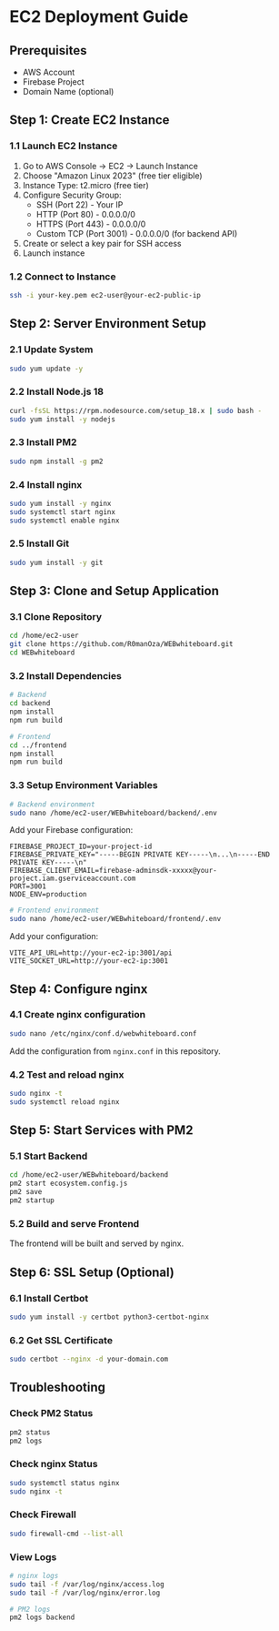 # EC2 Deployment Guide

## Prerequisites

- AWS Account
- Firebase Project
- Domain Name (optional)

## Step 1: Create EC2 Instance

### 1.1 Launch EC2 Instance

1. Go to AWS Console → EC2 → Launch Instance
2. Choose "Amazon Linux 2023" (free tier eligible)
3. Instance Type: t2.micro (free tier)
4. Configure Security Group:
   - SSH (Port 22) - Your IP
   - HTTP (Port 80) - 0.0.0.0/0
   - HTTPS (Port 443) - 0.0.0.0/0
   - Custom TCP (Port 3001) - 0.0.0.0/0 (for backend API)
5. Create or select a key pair for SSH access
6. Launch instance

### 1.2 Connect to Instance

```bash
ssh -i your-key.pem ec2-user@your-ec2-public-ip
```

## Step 2: Server Environment Setup

### 2.1 Update System

```bash
sudo yum update -y
```

### 2.2 Install Node.js 18

```bash
curl -fsSL https://rpm.nodesource.com/setup_18.x | sudo bash -
sudo yum install -y nodejs
```

### 2.3 Install PM2

```bash
sudo npm install -g pm2
```

### 2.4 Install nginx

```bash
sudo yum install -y nginx
sudo systemctl start nginx
sudo systemctl enable nginx
```

### 2.5 Install Git

```bash
sudo yum install -y git
```

## Step 3: Clone and Setup Application

### 3.1 Clone Repository

```bash
cd /home/ec2-user
git clone https://github.com/R0manOza/WEBwhiteboard.git
cd WEBwhiteboard
```

### 3.2 Install Dependencies

```bash
# Backend
cd backend
npm install
npm run build

# Frontend
cd ../frontend
npm install
npm run build
```

### 3.3 Setup Environment Variables

```bash
# Backend environment
sudo nano /home/ec2-user/WEBwhiteboard/backend/.env
```

Add your Firebase configuration:

```
FIREBASE_PROJECT_ID=your-project-id
FIREBASE_PRIVATE_KEY="-----BEGIN PRIVATE KEY-----\n...\n-----END PRIVATE KEY-----\n"
FIREBASE_CLIENT_EMAIL=firebase-adminsdk-xxxxx@your-project.iam.gserviceaccount.com
PORT=3001
NODE_ENV=production
```

```bash
# Frontend environment
sudo nano /home/ec2-user/WEBwhiteboard/frontend/.env
```

Add your configuration:

```
VITE_API_URL=http://your-ec2-ip:3001/api
VITE_SOCKET_URL=http://your-ec2-ip:3001
```

## Step 4: Configure nginx

### 4.1 Create nginx configuration

```bash
sudo nano /etc/nginx/conf.d/webwhiteboard.conf
```

Add the configuration from `nginx.conf` in this repository.

### 4.2 Test and reload nginx

```bash
sudo nginx -t
sudo systemctl reload nginx
```

## Step 5: Start Services with PM2

### 5.1 Start Backend

```bash
cd /home/ec2-user/WEBwhiteboard/backend
pm2 start ecosystem.config.js
pm2 save
pm2 startup
```

### 5.2 Build and serve Frontend

The frontend will be built and served by nginx.

## Step 6: SSL Setup (Optional)

### 6.1 Install Certbot

```bash
sudo yum install -y certbot python3-certbot-nginx
```

### 6.2 Get SSL Certificate

```bash
sudo certbot --nginx -d your-domain.com
```

## Troubleshooting

### Check PM2 Status

```bash
pm2 status
pm2 logs
```

### Check nginx Status

```bash
sudo systemctl status nginx
sudo nginx -t
```

### Check Firewall

```bash
sudo firewall-cmd --list-all
```

### View Logs

```bash
# nginx logs
sudo tail -f /var/log/nginx/access.log
sudo tail -f /var/log/nginx/error.log

# PM2 logs
pm2 logs backend
```
